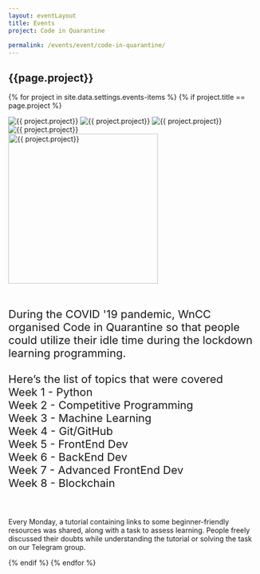 ```yaml
---
layout: eventLayout
title: Events
project: Code in Quarantine
    
permalink: /events/event/code-in-quarantine/
---
```


<h2 class="display1 m-3 p-3 text-center project-title">{{page.project}}</h2>

{% for project in site.data.settings.events-items %}
{% if project.title == page.project %}
<div class ="img-event d-block"> 
    <img src="{{ site.baseurl }}/{{ project.image }}" alt="{{ project.project}}" class="img-1">
    <img src="{{ site.baseurl }}/{{ project.image }}" alt="{{ project.project}}" class="img-2">
    <img src="{{ site.baseurl }}/{{ project.image }}" alt="{{ project.project}}" class="img-3">
    <img src="{{ site.baseurl }}/{{ project.image }}" alt="{{ project.project}}" class="img-4">
</div>
<div class = "mobile-img-soc">
  <img src="{{ site.baseurl }}/{{ project.image }}"  width = "300" height="300" alt="{{ project.project}}" class="border rounded">
  </div>

<div>
    <p class="display3 project-desc" style = "font-size:22px;" >
        <br>
        During the COVID '19 pandemic, WnCC organised Code in Quarantine so that people could utilize their idle time during the lockdown learning programming.
<br><br>
Here’s the list of topics that were covered 
<br>
Week 1 - Python
<br>
Week 2 - Competitive Programming
<br>
Week 3 - Machine Learning
<br>
Week 4 - Git/GitHub
<br>
Week 5 - FrontEnd Dev
<br>
Week 6 - BackEnd Dev
<br>
Week 7 - Advanced FrontEnd Dev
<br>
Week 8 - Blockchain

<br><br>
    Every Monday, a tutorial containing links to some beginner-friendly resources was shared, along with a task to assess learning. People freely discussed their doubts while understanding the tutorial or solving the task on our Telegram group.
    </p>
</div>
{% endif %}
{% endfor %}
